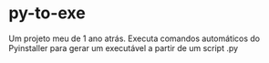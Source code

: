 # py-to-exe
Um projeto meu de 1 ano atrás. Executa comandos automáticos do Pyinstaller para gerar um executável a partir de um script .py
